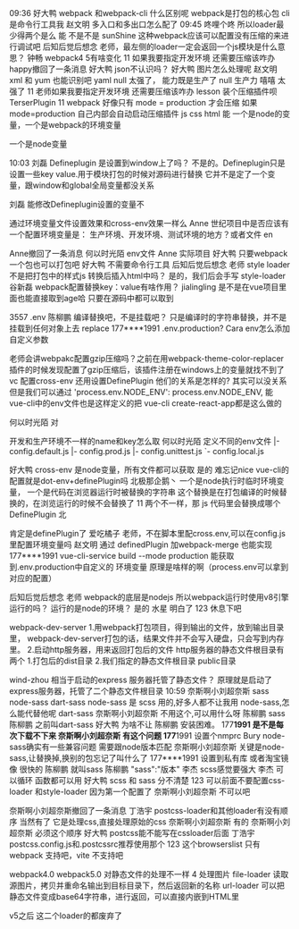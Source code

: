 09:36
好大鸭
webpack 和webpack-cli 什么区别呢 
webpack是打包的核心包
cli是命令行工具我
赵文明
多入口和多出口怎么配了 
09:45
咚哩个咚
所以loader最少得两个是么 
能
不是不是 
sunShine
这种webpack应该可以配置没有压缩的来进行调试吧 
后知后觉后想念
老师，最左侧的loader一定会返回一个js模块是什么意思？ 
钟畅
webpack4 5有啥变化 
11
如果我要指定开发环境 还需要压缩该咋办 
happy撤回了一条消息
好大鸭
json不认识吗？ 
好大鸭
图片怎么处理呢 
赵文明
xml 和 yum 也能识别吧 
yaml
null
太强了， 能力既是生产了 
null
生产力 
嘻嘻
太强了 
11
老师如果我要指定开发环境 还需要压缩该咋办 
lesson
装个压缩插件呗 
TerserPlugin
11
webpack 好像只有 mode = production 才会压缩 
如果mode=production
自己内部会自动启动压缩插件 js css html
能
一个是node的变量，一个是webpack的环境变量 

一个是node变量


10:03
刘磊
Defineplugin 是设置到window上了吗？ 
不是的。Defineplugin只是设置一些key value.用于模块打包的时候对源码进行替换
它并不是定了一个变量，跟window和global全局变量都没关系 

刘磊
能修改Defineplugin设置的变量不 



通过环境变量文件设置效果和cross-env效果一样么 
Anne
世纪项目中是否应该有一个配置环境变量是： 生产环境、开发环境、测试环境的地方？或者文件 
en

Anne撤回了一条消息
何以时光陌
env文件 
Anne
实际项目 
好大鸭
只要webpack一个包也可以打包吧 
好大鸭
不需要命令行工具 
后知后觉后想念
老师 style loader 不是把打包中的样式js 转换后插入html中吗？ 
是的，我们后会手写 style-loader
谷新磊
webpack配置替换key：value有啥作用？ 
jialingling
是不是在vue项目里面也能直接取到age哈 只要在源码中都可以取到


3557
.env 
陈柳鹏
编译替换吧，不是挂载吧？ 只是编译时的字符串替换，并不是挂载到任何对象上去 replace
177****1991
.env.production? 
Cara
env怎么添加自定义参数 




老师会讲webpakc配置gzip压缩吗？之前在用webpack-theme-color-replacer插件的时候发现配置了gzip压缩后，该插件注册在windows上的变量就找不到了 
vc
配置cross-env 还用设置DefinePlugin 他们的关系是怎样的? 
其实可以没关系
但是我们可以通过
'process.env.NODE_ENV': process.env.NODE_ENV,
能
vue-cli中的env文件也是这样定义的把 
vue-cli create-react-app都是这么做的

何以时光陌
对 




开发和生产环境不一样的name和key怎么取 
何以时光陌
定义不同的env文件 
|- config.default.js
|- config.prod.js
|- config.unittest.js
`- config.local.js

好大鸭
cross-env 是node变量，所有文件都可以获取 是的
难忘记nice
vue-cli的配置就是dot-env+definePlugin吗 
北极那企鹅丶
一个是node执行时临时环境变量，
一个是代码在浏览器运行时被替换的字符串 
这个替换是在打包编译的时候替换的，在浏览运行的时候不会替换了
11
两个不一样，那 js 代码里会替换成哪个 
DefinePlugin
北


肯定是definePlugin了 
爱吃橘子
老师，不在脚本里配cross.env,可以在config.js里配置环境变量吗 
赵文明
通过 definedPlugin 加webpack-merge 也能实现 
177****1991
vue-cli-service build --mode production 能获取到.env.production中自定义的 环境变量 原理是啥样的啊（process.env可以拿到对应的配置） 


后知后觉后想念
老师  webpack的底层是nodejs  所以webpack运行时使用v8引擎运行的吗？ 运行的是node的环境？ 
是的
水星
明白了 
123
休息下吧 

webpack-dev-server
1.用webpack打包项目，得到输出的文件，放到输出目录里，
webpack-dev-server打包的话，结果文件并不会写入硬盘，只会写到内存里。
2.启动http服务器，用来返回打包后的文件
http服务器的静态文件根目录有两个
1.打包后的dist目录
2.我们指定的静态文件根目录 public目录 




wind-zhou
相当于启动的express 服务器托管了静态文件？ 
原理就是启动了express服务器，托管了二个静态文件根目录
10:59
奈斯啊小刘超奈斯
sass
node-sass
dart-sass
node-sass  是 scss 用的,好多人都不让我用 node-sass,怎么能代替他呢 
dart-sass
奈斯啊小刘超奈斯
不用这个,可以用什么呀 
陈柳鹏
sass 
陈柳鹏
之前叫dart-sass 
好大鸭
为啥不让 
陈柳鹏
安装困难。 
177****1991
是不是每次下载不下来 
奈斯啊小刘超奈斯
有这个问题 
177****1991
设置个nmprc 
Bury
node-sass确实有一些兼容问题 需要跟node版本匹配 
奈斯啊小刘超奈斯
关键是node-sass,让替换掉,换别的包忘记了叫什么了 
177****1991
设置到私有库 或者淘宝镜像 很快的 
陈柳鹏
就叫sass 
陈柳鹏
"sass":"版本" 
李杰
scss感觉要强大 
李杰
可以循环 函数都可以用 
好大鸭
scss 和 sass 分不清楚 
123
可以前面不要配置css-loader 和style-loader 因为第一个配置了 
奈斯啊小刘超奈斯
不可以吧 



奈斯啊小刘超奈斯撤回了一条消息
丁浩宇
postcss-loader和其他loader有没有顺序 
当然有了
它是处理css,直接处理原始的css
奈斯啊小刘超奈斯
有的 
奈斯啊小刘超奈斯
必须这个顺序 
好大鸭
postcss能不能写在cssloader后面 
丁浩宇
postcss.config.js和.postcssrc推荐使用那个 
123
这个browserslist 只有webpack 支持吧，vite 不支持吧 



webpack4.0 webpack5.0
对静态文件的处理不一样
4 处理图片 
file-loader 读取源图片，拷贝并重命名输出到目标目录下，然后返回新的名称
url-loader 可以把静态文件变成base64字符串，进行返回，可以直接内嵌到HTML里

v5之后
这二个loader的都废弃了
